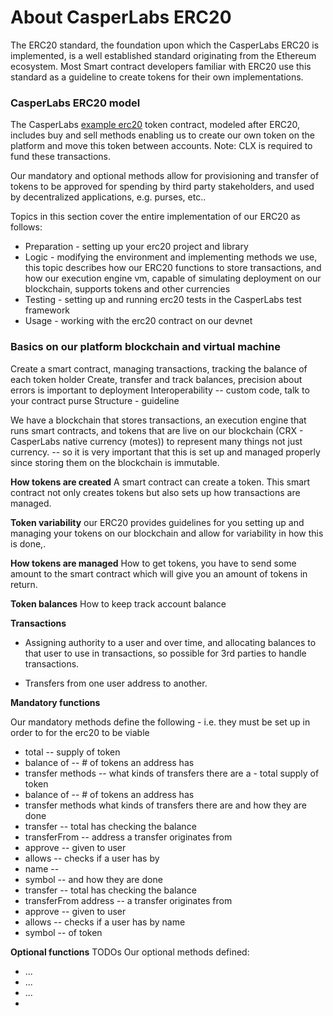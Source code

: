 # About CasperLabs ERC20

The ERC20 standard, the foundation upon which the CasperLabs ERC20 is implemented, is a well established standard originating from the Ethereum ecosystem. Most Smart contract developers familiar with ERC20 use this standard as a guideline to create tokens for their own implementations.

### CasperLabs ERC20 model

The CasperLabs [example erc20](https://github.com/CasperLabs/CasperLabs/tree/master/execution-engine/contracts/examples/erc20-smart-contract)  token contract, modeled after ERC20, includes buy and sell methods enabling us to create our own token on the platform and move this token between accounts.
Note: CLX is required to fund these transactions.

Our mandatory and optional methods allow for provisioning and transfer of tokens to be approved for spending by third party stakeholders, and used by decentralized applications, e.g. purses, etc..

Topics in this section cover the entire implementation of our ERC20 as follows:

- Preparation - setting up your erc20 project and library
- Logic - modifying the environment and implementing methods we use, this topic describes how our ERC20 functions to store transactions, and how our execution engine vm, capable of simulating deployment on our blockchain, supports tokens and other currencies
- Testing - setting up and running erc20 tests in the CasperLabs test framework
- Usage - working with the erc20 contract on our devnet

### Basics on our platform blockchain and virtual machine

Create a smart contract, managing transactions, tracking the balance of each token holder
Create, transfer and track balances, precision about errors is important to deployment
Interoperability -- custom code, talk to your contract purse
Structure - guideline

We have a blockchain that stores transactions, an execution engine that runs smart contracts, and tokens that are live on our blockchain (CRX - CasperLabs native currency (motes)) to represent many things not just currency. -- so it is very important that this is set up and managed properly since storing them on the blockchain is immutable.

**How tokens are created**
A smart contract can create a token. This smart contract not only creates tokens but also sets up how transactions are managed.

**Token variability** our ERC20 provides guidelines for you setting up and managing your tokens on our blockchain and allow for variability in how this is done,.

**How tokens are managed**
How to get tokens, you have to send some amount to the smart contract which will give you an amount of tokens in return.

**Token balances**
How to keep track account balance

**Transactions**

- Assigning authority to a user and over time, and allocating balances to that user to use in transactions, so possible for 3rd parties to handle transactions. 

- Transfers from one user address to another.


**Mandatory functions**

Our mandatory methods define the following - i.e. they must be set up in order to for the erc20 to be viable

- total -- supply of token
- balance of -- # of tokens an address has
- transfer methods -- what kinds of transfers there are a - total  supply of token
- balance of -- # of tokens an address has
- transfer methods what kinds of transfers there are and how they are done
- transfer -- total has checking the balance
- transferFrom -- address a transfer originates from
- approve -- given to user
- allows -- checks if a user has by
- name --
- symbol -- and how they are done
- transfer --  total has checking the balance
- transferFrom address -- a transfer originates from
- approve -- given to user
- allows -- checks if a user has by name
- symbol -- of token

**Optional functions**
TODOs
Our optional methods defined:
- ...
- ...
- ...
- 








